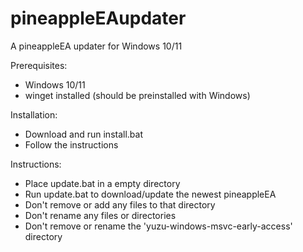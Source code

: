 # pineappleEAupdater
A pineappleEA updater for Windows 10/11

Prerequisites:
- Windows 10/11
- winget installed (should be preinstalled with Windows)

Installation:
- Download and run install.bat
- Follow the instructions

Instructions:
- Place update.bat in a empty directory
- Run update.bat to download/update the newest pineappleEA
- Don't remove or add any files to that directory
- Don't rename any files or directories
- Don't remove or rename the 'yuzu-windows-msvc-early-access' directory
